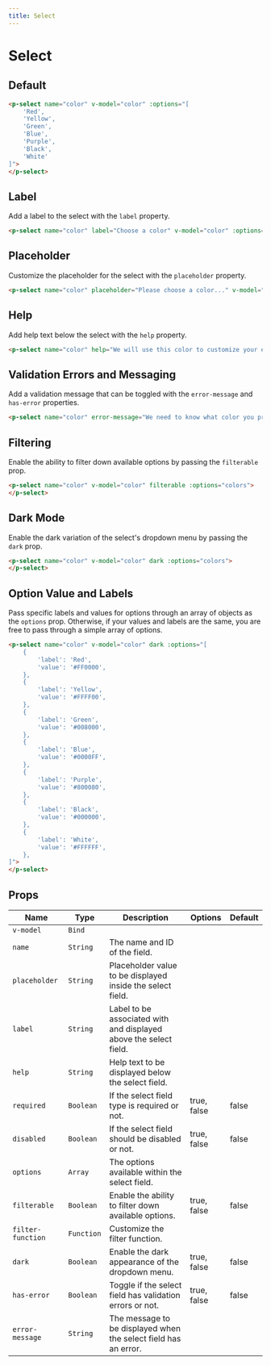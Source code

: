 ```yaml
---
title: Select
---
```


# Select

## Default
```html
<p-select name="color" v-model="color" :options="[
    'Red',
    'Yellow',
    'Green',
    'Blue',
    'Purple',
    'Black',
    'White'
]">
</p-select>
```

## Label
Add a label to the select with the `label` property.

```html
<p-select name="color" label="Choose a color" v-model="color" :options="colors"></p-select>
```

## Placeholder
Customize the placeholder for the select with the `placeholder` property.

```html
<p-select name="color" placeholder="Please choose a color..." v-model="color" :options="colors"></p-select>
```

## Help
Add help text below the select with the `help` property.

```html
<p-select name="color" help="We will use this color to customize your experience." v-model="color" :options="colors"></p-select>
```

## Validation Errors and Messaging
Add a validation message that can be toggled with the `error-message` and `has-error` properties.

```html
<p-select name="color" error-message="We need to know what color you prefer." :has-error="true" v-model="color" :options="colors"></p-select>
```

## Filtering
Enable the ability to filter down available options by passing the `filterable` prop.

```html
<p-select name="color" v-model="color" filterable :options="colors">
</p-select>
```

## Dark Mode
Enable the dark variation of the select's dropdown menu by passing the `dark` prop.

```html
<p-select name="color" v-model="color" dark :options="colors">
</p-select>
```

## Option Value and Labels
Pass specific labels and values for options through an array of objects as the `options` prop. Otherwise, if your values and labels are the same, you are free to pass through a simple array of options.

```html
<p-select name="color" v-model="color" dark :options="[
    {
        'label': 'Red',
        'value': '#FF0000',
    },
    {
        'label': 'Yellow',
        'value': '#FFFF00',
    },
    {
        'label': 'Green',
        'value': '#008000',
    },
    {
        'label': 'Blue',
        'value': '#0000FF',
    },
    {
        'label': 'Purple',
        'value': '#800080',
    },
    {
        'label': 'Black',
        'value': '#000000',
    },
    {
        'label': 'White',
        'value': '#FFFFFF',
    },
]">
</p-select>
```

## Props
| Name | Type | Description | Options | Default |
|------|------|-------------|---------|---------|
| `v-model` | `Bind` | | | |
| `name` | `String` | The name and ID of the field. | | |
| `placeholder` | `String` | Placeholder value to be displayed inside the select field. | | |
| `label` | `String` | Label to be associated with and displayed above the select field. | | |
| `help` | `String` | Help text to be displayed below the select field. | | |
| `required` | `Boolean` | If the select field type is required or not. | true, false | false |
| `disabled` | `Boolean` | If the select field should be disabled or not. | true, false | false |
| `options` | `Array` | The options available within the select field. | | |
| `filterable` | `Boolean` | Enable the ability to filter down available options. | true, false | false |
| `filter-function` | `Function` | Customize the filter function. | | |
| `dark` | `Boolean` | Enable the dark appearance of the dropdown menu. | true, false | false |
| `has-error` | `Boolean` | Toggle if the select field has validation errors or not. | true, false | false |
| `error-message` | `String` | The message to be displayed when the select field has an error. | | |